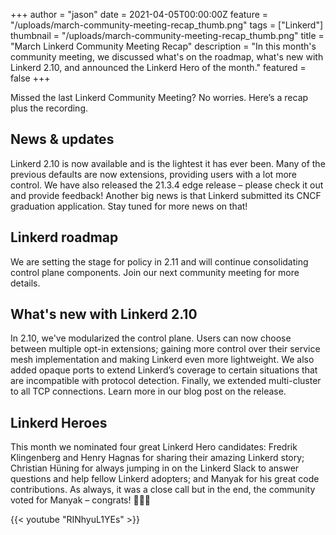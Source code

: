 +++
author = "jason"
date = 2021-04-05T00:00:00Z
feature = "/uploads/march-community-meeting-recap_thumb.png"
tags = ["Linkerd"]
thumbnail = "/uploads/march-community-meeting-recap_thumb.png"
title = "March Linkerd Community Meeting Recap"
description = "In this month's community meeting, we discussed what's on the roadmap, what's new with Linkerd 2.10, and announced the Linkerd Hero of the month."
featured = false
+++

Missed the last Linkerd Community Meeting? No worries. Here’s a  recap plus the recording.

## News & updates

Linkerd 2.10 is now available and is the lightest it has ever been. Many of the previous defaults are now extensions, providing users with a lot more control. We have also released the 21.3.4 edge release – please check it out and provide feedback! Another big news is that Linkerd submitted its CNCF graduation application. Stay tuned for more news on that!

## Linkerd roadmap

We are setting the stage for policy in 2.11 and will continue consolidating control plane components. Join our next community meeting for more details.

## What's new with Linkerd 2.10

In 2.10, we've modularized the control plane. Users can now choose between multiple opt-in extensions; gaining more control over their service mesh implementation and making Linkerd even more lightweight. We also added opaque ports to extend Linkerd’s coverage to certain situations that are incompatible with protocol detection. Finally, we extended multi-cluster to all TCP connections. Learn more in our blog post on the release.

## Linkerd Heroes

This month we nominated four great Linkerd Hero candidates: Fredrik Klingenberg and Henry Hagnas for sharing their amazing Linkerd story; Christian Hüning for always jumping in on the Linkerd Slack to answer questions and help fellow Linkerd adopters; and Manyak for his great code contributions. As always, it was a close call but in the end, the community voted for Manyak – congrats!  👏👏👏

{{< youtube "RINhyuL1YEs" >}}

